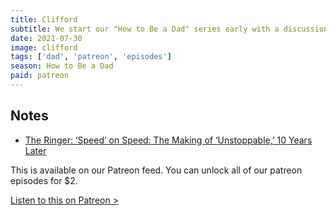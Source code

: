 ```yaml
---
title: Clifford
subtitle: We start our "How to Be a Dad" series early with a discussion of a deeply strange movie, Clifford. Ever want to see a 10 year old played by a 40 year old - then this is the perfect movie for you. We also talk about some of our favorite comedies that no one else likes.
date: 2021-07-30
image: clifford
tags: ['dad', 'patreon', 'episodes']
season: How to Be a Dad
paid: patreon
---
```

<h2>Notes</h2>
<ul class="resources">
<li><a href="https://www.theringer.com/movies/2020/11/12/21560294/unstoppable-tony-scott-legacy-making-of-10th-anniversary">The Ringer: ‘Speed’ on Speed: The Making of ‘Unstoppable,’ 10 Years Later</a></li>
</ul>

<div class="callout patreon">
This is available on our Patreon feed. You can unlock all of our patreon episodes for $2.

<a class="button" href="https://www.patreon.com/posts/54297420">Listen to this on Patreon &gt;</a>
</div>
